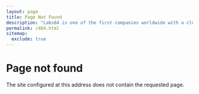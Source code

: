 ```yaml
---
layout: page
title: Page Not Found
description: "Labs64 is one of the first companies worldwide with a cloud-based solution that can be individually configured, delivering Licensing as a Service."
permalink: /404.html
sitemap:
  exclude: true
---
```

<div class="row NL_banner">
    <div class="col-md-6 col-md-offset-3 NL_about_page">
        <h1>Page not found</h1>
        <span>The site configured at this address does not contain the requested page.</span>
    </div>
</div>
